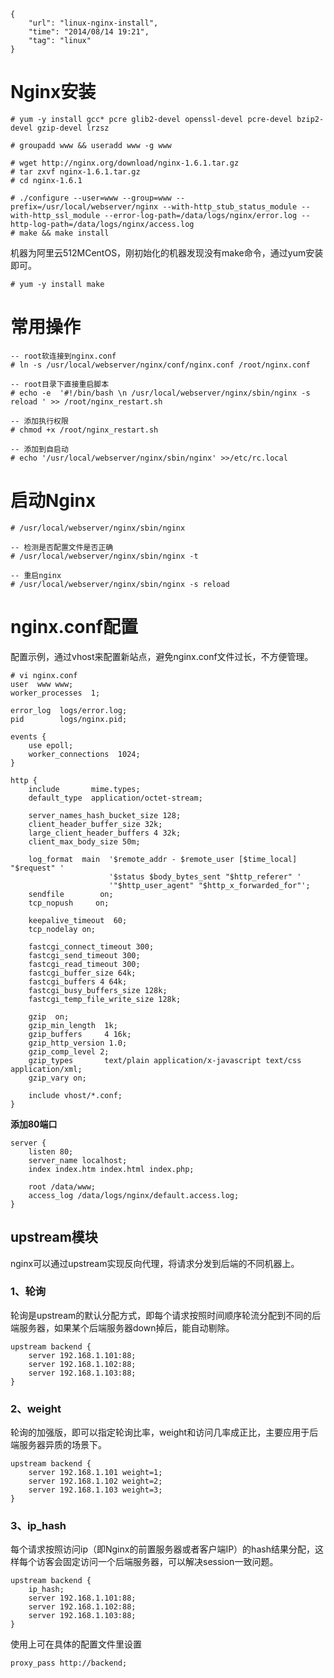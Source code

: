 ```
{
    "url": "linux-nginx-install",
    "time": "2014/08/14 19:21",
    "tag": "linux"
}
```

# Nginx安装
```
# yum -y install gcc* pcre glib2-devel openssl-devel pcre-devel bzip2-devel gzip-devel lrzsz 
 
# groupadd www && useradd www -g www
 
# wget http://nginx.org/download/nginx-1.6.1.tar.gz
# tar zxvf nginx-1.6.1.tar.gz
# cd nginx-1.6.1
 
# ./configure --user=www --group=www --prefix=/usr/local/webserver/nginx --with-http_stub_status_module --with-http_ssl_module --error-log-path=/data/logs/nginx/error.log --http-log-path=/data/logs/nginx/access.log
# make && make install
```
机器为阿里云512MCentOS，刚初始化的机器发现没有make命令，通过yum安装即可。
```
# yum -y install make
```
# 常用操作
```
-- root软连接到nginx.conf
# ln -s /usr/local/webserver/nginx/conf/nginx.conf /root/nginx.conf
 
-- root目录下直接重启脚本
# echo -e  '#!/bin/bash \n /usr/local/webserver/nginx/sbin/nginx -s reload ' >> /root/nginx_restart.sh
 
-- 添加执行权限
# chmod +x /root/nginx_restart.sh
 
-- 添加到自启动
# echo '/usr/local/webserver/nginx/sbin/nginx' >>/etc/rc.local
```
# 启动Nginx
```
# /usr/local/webserver/nginx/sbin/nginx
 
-- 检测是否配置文件是否正确
# /usr/local/webserver/nginx/sbin/nginx -t
 
-- 重启nginx
# /usr/local/webserver/nginx/sbin/nginx -s reload
```

# nginx.conf配置
配置示例，通过vhost来配置新站点，避免nginx.conf文件过长，不方便管理。
```
# vi nginx.conf 
user  www www;
worker_processes  1;
 
error_log  logs/error.log;
pid        logs/nginx.pid;
 
events {
    use epoll;
    worker_connections  1024;
}
 
http {
    include       mime.types;
    default_type  application/octet-stream;
 
    server_names_hash_bucket_size 128;
    client_header_buffer_size 32k;
    large_client_header_buffers 4 32k;
    client_max_body_size 50m;
 
    log_format  main  '$remote_addr - $remote_user [$time_local] "$request" '
                      '$status $body_bytes_sent "$http_referer" '
                      '"$http_user_agent" "$http_x_forwarded_for"';
    sendfile        on;
    tcp_nopush     on;
 
    keepalive_timeout  60;
    tcp_nodelay on;
 
    fastcgi_connect_timeout 300;
    fastcgi_send_timeout 300;
    fastcgi_read_timeout 300;
    fastcgi_buffer_size 64k;
    fastcgi_buffers 4 64k;
    fastcgi_busy_buffers_size 128k;
    fastcgi_temp_file_write_size 128k;
 
    gzip  on;
    gzip_min_length  1k;
    gzip_buffers     4 16k;
    gzip_http_version 1.0;
    gzip_comp_level 2;
    gzip_types       text/plain application/x-javascript text/css application/xml;
    gzip_vary on;
 
    include vhost/*.conf;
}
```
**添加80端口**
```
server {
    listen 80;
    server_name localhost;
    index index.htm index.html index.php;
 
    root /data/www;
    access_log /data/logs/nginx/default.access.log;
}
```

## upstream模块
nginx可以通过upstream实现反向代理，将请求分发到后端的不同机器上。
### 1、轮询
轮询是upstream的默认分配方式，即每个请求按照时间顺序轮流分配到不同的后端服务器，如果某个后端服务器down掉后，能自动剔除。
```
upstream backend {
    server 192.168.1.101:88;
    server 192.168.1.102:88;
    server 192.168.1.103:88;
}
```

### 2、weight
轮询的加强版，即可以指定轮询比率，weight和访问几率成正比，主要应用于后端服务器异质的场景下。
```
upstream backend {
    server 192.168.1.101 weight=1;
    server 192.168.1.102 weight=2;
    server 192.168.1.103 weight=3;
}
```
### 3、ip_hash
每个请求按照访问ip（即Nginx的前置服务器或者客户端IP）的hash结果分配，这样每个访客会固定访问一个后端服务器，可以解决session一致问题。
```
upstream backend {
    ip_hash;
    server 192.168.1.101:88;
    server 192.168.1.102:88;
    server 192.168.1.103:88;
}
```

使用上可在具体的配置文件里设置
```
proxy_pass http://backend; 
```